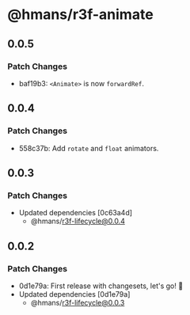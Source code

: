# @hmans/r3f-animate

## 0.0.5

### Patch Changes

- baf19b3: `<Animate>` is now `forwardRef`.

## 0.0.4

### Patch Changes

- 558c37b: Add `rotate` and `float` animators.

## 0.0.3

### Patch Changes

- Updated dependencies [0c63a4d]
  - @hmans/r3f-lifecycle@0.0.4

## 0.0.2

### Patch Changes

- 0d1e79a: First release with changesets, let's go! 🚀
- Updated dependencies [0d1e79a]
  - @hmans/r3f-lifecycle@0.0.3
